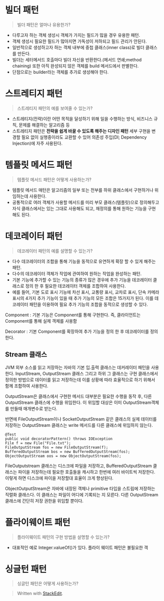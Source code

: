 # 빌더 패턴

>빌더 패턴은 얼마나 유용한가?

* 다루고자 하는 객체 생성시 객체가 가지는 필드가 많을 경우 유용한 패턴.
* 객체 생성시 필요한 필드가 많아지면 가독성이 저하되고 필드 관리가 안된다. 
* 일반적으로 생성하고자 하는 객체 내부에 중첩 클래스(inner class)로 빌더 클래스를 만든다.
* 빌더는 세터메서드 호출마다 빌더 자신을 반환한다.(메서드 연쇄;method chaining) 또한 아직 완성되지 않은 객체를 build 메서드에서 판별한다.
* 단점으로는 builder라는 객체를 추가로 생성해야 한다. 

# 스트레티지 패턴

>스트레티지 패턴의 예를 보여줄 수 있는가?

* 스트레티지(전략)이란 어떤 목적을 달성하기 위해 일을 수행하는 방식, 비즈니스 규칙, 문제를 해결하는 알고리즘 등
* 스트레티지 패턴은 **전략을 쉽게 바꿀 수 있도록 해주는 디자인 패턴** 세부 구현을 변경할 필요 없이 실행중이라도 교환할 수 있어 의존성 주입(DI; Dependency Injection)에 자주 사용된다. 

# 템플릿 메서드 패턴

> 템플릿 메서드 패턴은 어떻게 사용하는가?

* 템플릿 메서드 매턴은 알고리즘의 일부 또는 전부를 하위 클래스에서 구현하거나 위임하는데 사용한다. 
* 공통적으로 여러 객체가 사용할 메서드를 미리 부모 클래스(템플릿)으로 정의해두고 자식 클래스에서는 있는 그대로 사용해도 되고, 재정의를 통해 원하는 기능을 구현해도 된다. 

# 데코레이터 패턴

> 데코레이터 패턴의 예를 설명할 수 있는가?

* 다수 데코레이터의 조합을 통해 기능을 동적으로 유연하게 확장 할 수 있게 해주는 패턴.
* 다수의 데코레이터 객체가 작업에 관여하여 원하는 작업을 완성하는 패턴.
* 기본 기능에 추가할 수 있는 기능의 종류가 많은 경우에 추가 기능을 데코레이터 클래스로 정의 한 후 필요한 데코레이터 객체를 조합하여 사용한다.
* 예를 들어, 기본 도로 표시 기능에 차선 표시, 교통량 표시, 교차로 표시, 단속 카메라 표시의 4가지 추가 기능이 있을 때 추가 기능의 모든 조합은 15가지가 된다. 이를 데코레이터 패턴을 이용하여 필요 추가 기능의 조합을 동적으로 생성할 수 있다.

Component
: 기본 기능은 Component를 통해 구현한다. 즉, 클라이언트는 Component를 통해 실제 객체를 사용함

Decorator
: 기본 Component를 확장하여 추가 기능을 정의 한 후 데코레이터를 정의한다.

## Stream 클래스

JVM 외부 소스를 읽고 저장하는 자바의 기본 입.출력 클래스는 데커레이터 패턴을 사용한다. InputStream, OutputStream 클래스 그리고 하위 그 클래스는 구현 클래스에서 정의한 방법으로 데이터를 읽고 저장하는데 이를 상황에 따라 효율적으로 하기 위해서 함께 조합하여 사용한다. 

OutputStream은 클래스에서 구현한 메서드 대부분은 필요한 수행을 동작 후, 다른  OutputStream 클래스에 수행을 위임한다. 이 위임할 대상은 이미 OutputStream객체를 만들때 매개변수로 받는다.  

반면에 FileOutputStream이나 SocketOutputStream 같은 클래스의 실제 데이터를 저장하는 OutputStream 클래스는 write 메서드를 다른 클래스에 위임하지 않는다. 

```
@Test
public void decoratorPattern() throws IOException
File f = new File("File.txt");
FileOutputStream fos = new FileOutputStream(f);
BufferedOutputStream bos = new BufferedOutputStream(fos);
ObjectOutputStream oos = new ObjectOutputStream(fos);
```

FileOutputstream 클래스는 디스크에 파일을 저장하고,
BufferedOutputStream 클래스는 파이을 저장하는데 필요한 호출들을 캐시하고 한번에 여러 바이트씩 저장한다. 이렇게 하면 디스크에 파이을 저장할대 효율이 크게 향상된다. 

ObjectOutputStream은 자바에 내장된 객체나 primitive 타입을 스트림에 저장하는 직렬화 클래스다. 이 클래스는 파일이 어디에 기록되는 지 모른다. 다른 OutputStream클래스에 간단히 저장 권한을 위임할 뿐이다. 


# 플라이웨이트 패턴

> 플라이웨이트 패턴의 구현 방법을 설명할 수 있는가?

* 대표적인 예로 Integer.valueOf()가 있다. 플라이 웨이트 패턴은 불필요한 객

# 싱글턴 패턴

> 싱글턴 패턴은 어떻게 사용하는가?




> Written with [StackEdit](https://stackedit.io/).
<!--stackedit_data:
eyJoaXN0b3J5IjpbLTEwMzAwNTk2MjAsLTEwMzA3MzUyODAsLT
IyMDcyOTk4MSwtMTYyNzAwNDI4MywtMTczOTQ0NTI2MSwxMzEw
ODIzMTQxLDQ0OTQ4OTAyNCwxOTM0NDYxNjksLTIwODM2NzkwMD
YsMjEzNzE1NzMxNiwtMjA2MTQ4MDU4MiwtMzMwODIwODY4LDIx
MTE0MjM1OTIsMjEyMzExMjcwNl19
-->
